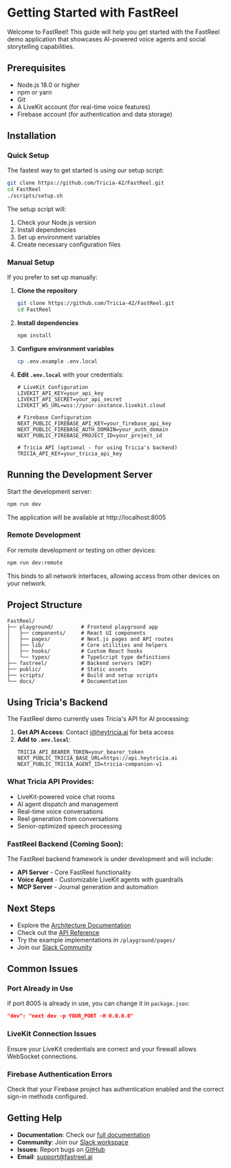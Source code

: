 # Getting Started with FastReel

Welcome to FastReel! This guide will help you get started with the FastReel demo application that showcases AI-powered voice agents and social storytelling capabilities.

## Prerequisites

- Node.js 18.0 or higher
- npm or yarn
- Git
- A LiveKit account (for real-time voice features)
- Firebase account (for authentication and data storage)

## Installation

### Quick Setup

The fastest way to get started is using our setup script:

```bash
git clone https://github.com/Tricia-42/FastReel.git
cd FastReel
./scripts/setup.sh
```

The setup script will:
1. Check your Node.js version
2. Install dependencies
3. Set up environment variables
4. Create necessary configuration files

### Manual Setup

If you prefer to set up manually:

1. **Clone the repository**
   ```bash
   git clone https://github.com/Tricia-42/FastReel.git
   cd FastReel
   ```

2. **Install dependencies**
   ```bash
   npm install
   ```

3. **Configure environment variables**
   ```bash
   cp .env.example .env.local
   ```

4. **Edit `.env.local`** with your credentials:
   ```env
   # LiveKit Configuration
   LIVEKIT_API_KEY=your_api_key
   LIVEKIT_API_SECRET=your_api_secret
   LIVEKIT_WS_URL=wss://your-instance.livekit.cloud
   
   # Firebase Configuration
   NEXT_PUBLIC_FIREBASE_API_KEY=your_firebase_api_key
   NEXT_PUBLIC_FIREBASE_AUTH_DOMAIN=your_auth_domain
   NEXT_PUBLIC_FIREBASE_PROJECT_ID=your_project_id
   
   # Tricia API (optional - for using Tricia's backend)
   TRICIA_API_KEY=your_tricia_api_key
   ```

## Running the Development Server

Start the development server:

```bash
npm run dev
```

The application will be available at http://localhost:8005

### Remote Development

For remote development or testing on other devices:

```bash
npm run dev:remote
```

This binds to all network interfaces, allowing access from other devices on your network.

## Project Structure

```
FastReel/
├── playground/         # Frontend playground app
│   ├── components/     # React UI components
│   ├── pages/          # Next.js pages and API routes
│   ├── lib/            # Core utilities and helpers
│   ├── hooks/          # Custom React hooks
│   └── types/          # TypeScript type definitions
├── fastreel/           # Backend servers (WIP)
├── public/             # Static assets
├── scripts/            # Build and setup scripts
└── docs/               # Documentation
```

## Using Tricia's Backend

The FastReel demo currently uses Tricia's API for AI processing:

1. **Get API Access**: Contact i@heytricia.ai for beta access
2. **Add to `.env.local`**:
   ```env
   TRICIA_API_BEARER_TOKEN=your_bearer_token
   NEXT_PUBLIC_TRICIA_BASE_URL=https://api.heytricia.ai
   NEXT_PUBLIC_TRICIA_AGENT_ID=tricia-companion-v1
   ```

### What Tricia API Provides:
- LiveKit-powered voice chat rooms
- AI agent dispatch and management
- Real-time voice conversations
- Reel generation from conversations
- Senior-optimized speech processing

### FastReel Backend (Coming Soon):
The FastReel backend framework is under development and will include:
- **API Server** - Core FastReel functionality
- **Voice Agent** - Customizable LiveKit agents with guardrails
- **MCP Server** - Journal generation and automation

## Next Steps

- Explore the [Architecture Documentation](architecture.md)
- Check out the [API Reference](api-reference.md)
- Try the example implementations in `/playground/pages/`
- Join our [Slack Community](https://fastreel-community.slack.com)

## Common Issues

### Port Already in Use

If port 8005 is already in use, you can change it in `package.json`:

```json
"dev": "next dev -p YOUR_PORT -H 0.0.0.0"
```

### LiveKit Connection Issues

Ensure your LiveKit credentials are correct and your firewall allows WebSocket connections.

### Firebase Authentication Errors

Check that your Firebase project has authentication enabled and the correct sign-in methods configured.

## Getting Help

- **Documentation**: Check our [full documentation](../README.md)
- **Community**: Join our [Slack workspace](https://fastreel-community.slack.com)
- **Issues**: Report bugs on [GitHub](https://github.com/Tricia-42/FastReel/issues)
- **Email**: support@fastreel.ai 
